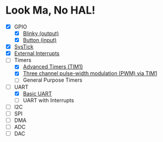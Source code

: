 # Look Ma, No HAL!

* [x] GPIO
    - [x] [Blinky (output)](src/bin/blinky.rs)
    - [x] [Button (input)](src/bin/button.rs)
* [x] [SysTick](src/bin/systick.rs)
* [x] [External Interrupts](src/bin/external_interrupt.rs)
* [ ] Timers
    - [x] [Advanced Timers (TIM1)](src/bin/advanced_timer.rs)
    - [x] [Three channel pulse-width modulation (PWM) via TIM1](src/bin/pwm_tim1.rs)
    - [ ] General Purpose Timers
* [ ] UART
    - [x] [Basic UART](src/bin/uart.rs)
    - [ ] UART with Interrupts
* [ ] I2C
* [ ] SPI
* [ ] DMA
* [ ] ADC
* [ ] DAC
